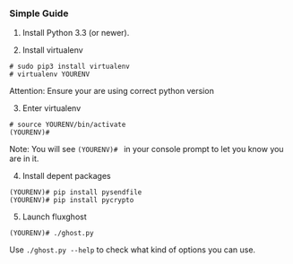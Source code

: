 
### Simple Guide ###

1. Install Python 3.3 (or newer).

2. Install virtualenv
```
# sudo pip3 install virtualenv
# virtualenv YOURENV
```

Attention: Ensure your are using correct python version

3. Enter virtualenv
```
# source YOURENV/bin/activate
(YOURENV)#
```

Note: You will see `(YOURENV)# ` in your console prompt to let you know you are in it.

4. Install depent packages

```
(YOURENV)# pip install pysendfile
(YOURENV)# pip install pycrypto
```

5. Launch fluxghost
```
(YOURENV)# ./ghost.py
```

Use `./ghost.py --help` to check what kind of options you can use.
